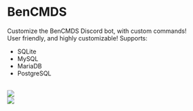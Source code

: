
# BenCMDS
Customize the BenCMDS Discord bot, with custom commands!
<br>
User friendly, and highly customizable!
Supports:
- SQLite
- MySQL
- MariaDB
- PostgreSQL
<br>
<img src="https://github.com/BXn4/BenCMDS/assets/78733248/7fe9c672-5ad8-4718-89eb-e26d9c789869"/>
<br>
<img src="https://github.com/BXn4/BenCMDS/assets/78733248/cd2149b8-393c-40d1-a710-9dee7c8135ce"/>
